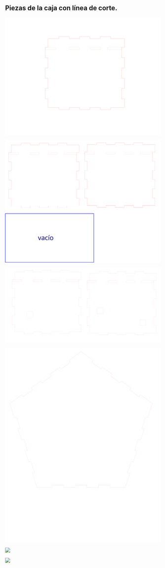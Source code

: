 ## Piezas de la caja con línea de corte.

![](https://github.com/chechiliaa/Proyecto-Integral/blob/main/1%20lado%20reformao.svg)

![](https://github.com/chechiliaa/Proyecto-Integral/blob/main/2%20lados%20de%20caja%20reformao.svg)

![](https://github.com/chechiliaa/Proyecto-Integral/blob/main/lados%20perforados%20reformao.svg)

![](https://github.com/chechiliaa/Proyecto-Integral/blob/main/tapa%20de%20abajo.svg)

![](https://github.com/chechiliaa/Proyecto-Integral/blob/main/tapa%20perforaci%C3%B3n%20bombilla.svg)

![](https://github.com/chechiliaa/Proyecto-Integral/blob/main/tapa%20perforaci%C3%B3n%20botella.svg)
